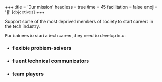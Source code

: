 +++
title = 'Our mission'
headless = true
time = 45
facilitation = false
emoji= '🧩'
[objectives]
+++

Support some of the most deprived members of society to start careers in the tech industry.

For trainees to start a tech career, they need to develop into:

- ### flexible problem-solvers

- ### fluent technical communicators

- ### team players
